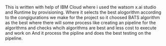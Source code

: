 This is written with help of IBM Cloud where i used the watsom x.ai studio and Runtime by provisioning.
Where it selects the best alogorithm according to the congigurations we make for the project so it choosed BATS algorithm as the best 
where there will some process like creating an pipeline for the algorithms and checks whcih algorithms are best and less cost to execute and work on 
And it process the pipline and does the best testing on the pipeline.
